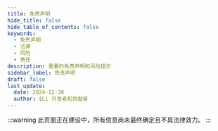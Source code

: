 ```yaml
---
title: 免责声明
hide_title: false
hide_table_of_contents: false
keywords:
  - 免责声明
  - 法律
  - 风险
  - 责任
description: 重要的免责声明和风险提示
sidebar_label: 免责声明
draft: false
last_update:
  date: 2024-12-30
  author: $Li 开发者和贡献者
---
```


:::warning
此页面正在建设中，所有信息尚未最终确定且不具法律效力。
:::
